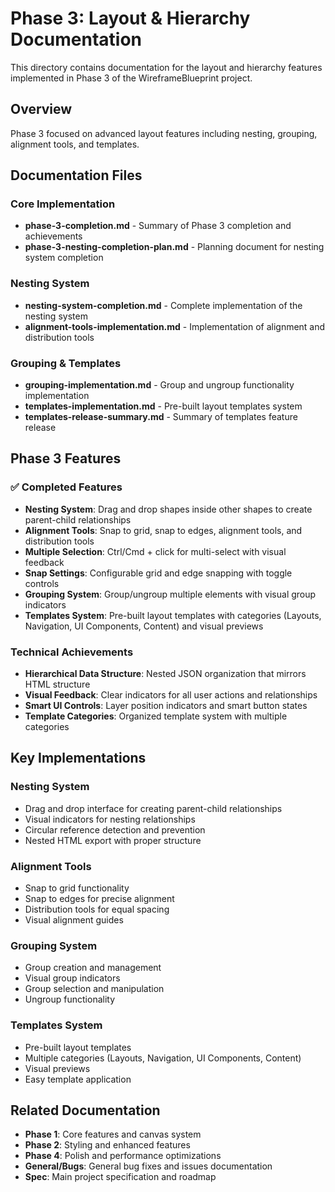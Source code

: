 # Phase 3: Layout & Hierarchy Documentation

This directory contains documentation for the layout and hierarchy features implemented in Phase 3 of the WireframeBlueprint project.

## Overview

Phase 3 focused on advanced layout features including nesting, grouping, alignment tools, and templates.

## Documentation Files

### Core Implementation
- **phase-3-completion.md** - Summary of Phase 3 completion and achievements
- **phase-3-nesting-completion-plan.md** - Planning document for nesting system completion

### Nesting System
- **nesting-system-completion.md** - Complete implementation of the nesting system
- **alignment-tools-implementation.md** - Implementation of alignment and distribution tools

### Grouping & Templates
- **grouping-implementation.md** - Group and ungroup functionality implementation
- **templates-implementation.md** - Pre-built layout templates system
- **templates-release-summary.md** - Summary of templates feature release

## Phase 3 Features

### ✅ Completed Features
- **Nesting System**: Drag and drop shapes inside other shapes to create parent-child relationships
- **Alignment Tools**: Snap to grid, snap to edges, alignment tools, and distribution tools
- **Multiple Selection**: Ctrl/Cmd + click for multi-select with visual feedback
- **Snap Settings**: Configurable grid and edge snapping with toggle controls
- **Grouping System**: Group/ungroup multiple elements with visual group indicators
- **Templates System**: Pre-built layout templates with categories (Layouts, Navigation, UI Components, Content) and visual previews

### Technical Achievements
- **Hierarchical Data Structure**: Nested JSON organization that mirrors HTML structure
- **Visual Feedback**: Clear indicators for all user actions and relationships
- **Smart UI Controls**: Layer position indicators and smart button states
- **Template Categories**: Organized template system with multiple categories

## Key Implementations

### Nesting System
- Drag and drop interface for creating parent-child relationships
- Visual indicators for nesting relationships
- Circular reference detection and prevention
- Nested HTML export with proper structure

### Alignment Tools
- Snap to grid functionality
- Snap to edges for precise alignment
- Distribution tools for equal spacing
- Visual alignment guides

### Grouping System
- Group creation and management
- Visual group indicators
- Group selection and manipulation
- Ungroup functionality

### Templates System
- Pre-built layout templates
- Multiple categories (Layouts, Navigation, UI Components, Content)
- Visual previews
- Easy template application

## Related Documentation

- **Phase 1**: Core features and canvas system
- **Phase 2**: Styling and enhanced features
- **Phase 4**: Polish and performance optimizations
- **General/Bugs**: General bug fixes and issues documentation
- **Spec**: Main project specification and roadmap 